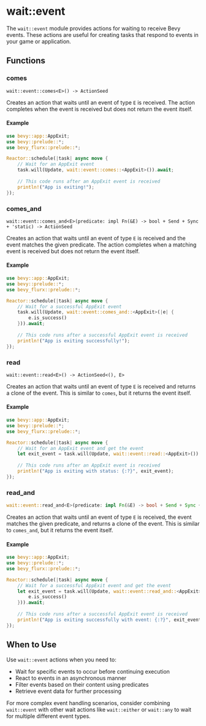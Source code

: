 # wait::event

The `wait::event` module provides actions for waiting to receive Bevy events. These actions are useful for creating tasks that respond to events in your game or application.

## Functions

### comes

```
wait::event::comes<E>() -> ActionSeed
```

Creates an action that waits until an event of type `E` is received. The action completes when the event is received but does not return the event itself.

#### Example

```rust
use bevy::app::AppExit;
use bevy::prelude::*;
use bevy_flurx::prelude::*;

Reactor::schedule(|task| async move {
    // Wait for an AppExit event
    task.will(Update, wait::event::comes::<AppExit>()).await;
    
    // This code runs after an AppExit event is received
    println!("App is exiting!");
});
```

### comes_and

```
wait::event::comes_and<E>(predicate: impl Fn(&E) -> bool + Send + Sync + 'static) -> ActionSeed
```

Creates an action that waits until an event of type `E` is received and the event matches the given predicate. The action completes when a matching event is received but does not return the event itself.

#### Example

```rust
use bevy::app::AppExit;
use bevy::prelude::*;
use bevy_flurx::prelude::*;

Reactor::schedule(|task| async move {
    // Wait for a successful AppExit event
    task.will(Update, wait::event::comes_and::<AppExit>(|e| {
        e.is_success()
    })).await;
    
    // This code runs after a successful AppExit event is received
    println!("App is exiting successfully!");
});
```

### read

```
wait::event::read<E>() -> ActionSeed<(), E>
```

Creates an action that waits until an event of type `E` is received and returns a clone of the event. This is similar to `comes`, but it returns the event itself.

#### Example

```rust
use bevy::app::AppExit;
use bevy::prelude::*;
use bevy_flurx::prelude::*;

Reactor::schedule(|task| async move {
    // Wait for an AppExit event and get the event
    let exit_event = task.will(Update, wait::event::read::<AppExit>()).await;
    
    // This code runs after an AppExit event is received
    println!("App is exiting with status: {:?}", exit_event);
});
```

### read_and

```rust
wait::event::read_and<E>(predicate: impl Fn(&E) -> bool + Send + Sync + 'static) -> ActionSeed<(), E>
```

Creates an action that waits until an event of type `E` is received, the event matches the given predicate, and returns a clone of the event. This is similar to `comes_and`, but it returns the event itself.

#### Example

```rust
use bevy::app::AppExit;
use bevy::prelude::*;
use bevy_flurx::prelude::*;

Reactor::schedule(|task| async move {
    // Wait for a successful AppExit event and get the event
    let exit_event = task.will(Update, wait::event::read_and::<AppExit>(|e| {
        e.is_success()
    })).await;
    
    // This code runs after a successful AppExit event is received
    println!("App is exiting successfully with event: {:?}", exit_event);
});
```

## When to Use

Use `wait::event` actions when you need to:
- Wait for specific events to occur before continuing execution
- React to events in an asynchronous manner
- Filter events based on their content using predicates
- Retrieve event data for further processing

For more complex event handling scenarios, consider combining `wait::event` with other wait actions like `wait::either` or `wait::any` to wait for multiple different event types.